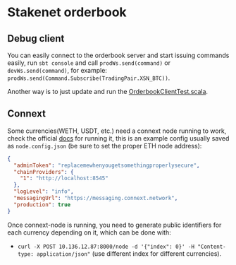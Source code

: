 # Stakenet orderbook

## Debug client
You can easily connect to the orderbook server and start issuing commands easily, run `sbt console` and call `prodWs.send(command)` or `devWs.send(command)`, for example: `prodWs.send(Command.Subscribe(TradingPair.XSN_BTC))`.

Another way is to just update and run the [OrderbookClientTest.scala](app/OrderbookClientTest.scala).

## Connext
Some currencies(WETH, USDT, etc.) need a connext node running to work, check the official [docs](https://docs.connext.network/configuration) for running it, this is an example config usually saved as `node.config.json` (be sure to set the proper ETH node address):

```json
{
  "adminToken": "replacemewhenyougetsomethingproperlysecure",
  "chainProviders": {
    "1": "http://localhost:8545"
  },
  "logLevel": "info",
  "messagingUrl": "https://messaging.connext.network",
  "production": true
}
```

Once connext-node is running, you need to generate public identifiers for each currency depending on it, which can be done with:
- `curl -X POST 10.136.12.87:8000/node -d '{"index": 0}' -H "Content-type: application/json"` (use different index for different currencies).

